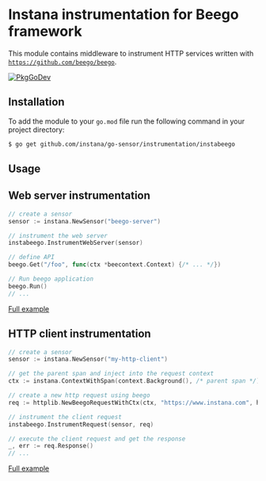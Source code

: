 Instana instrumentation for Beego framework
=============================================

This module contains middleware to instrument HTTP services written with [`https://github.com/beego/beego`](https://github.com/beego/beego).

[![PkgGoDev](https://pkg.go.dev/badge/github.com/instana/go-sensor/instrumentation/instabeego)][godoc]

Installation
------------

To add the module to your `go.mod` file run the following command in your project directory:

```bash
$ go get github.com/instana/go-sensor/instrumentation/instabeego
```

Usage
-----

## Web server instrumentation

```go
// create a sensor
sensor := instana.NewSensor("beego-server")

// instrument the web server
instabeego.InstrumentWebServer(sensor)

// define API 
beego.Get("/foo", func(ctx *beecontext.Context) {/* ... */})

// Run beego application
beego.Run() 
// ...
```
[Full example][serverInstrumentationExample]

## HTTP client instrumentation

```go
// create a sensor
sensor := instana.NewSensor("my-http-client")

// get the parent span and inject into the request context
ctx := instana.ContextWithSpan(context.Background(), /* parent span */)

// create a new http request using beego
req := httplib.NewBeegoRequestWithCtx(ctx, "https://www.instana.com", http.MethodGet)

// instrument the client request
instabeego.InstrumentRequest(sensor, req)

// execute the client request and get the response
_, err := req.Response()
// ...
```

[Full example][clientInstrumentationExample]




[godoc]: https://pkg.go.dev/github.com/instana/go-sensor/instrumentation/instabeego
[serverInstrumentationExample]: https://pkg.go.dev/github.com/instana/go-sensor/instrumentation/instabeego#example-package-ServerInstrumentation
[clientInstrumentationExample]: https://pkg.go.dev/github.com/instana/go-sensor/instrumentation/instabeego#example-package-HttpClientInstrumentation
